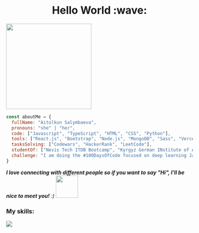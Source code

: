 <h1 align="center">Hello World :wave:</h1>
<img align='center' margin="-30px" src="https://media.giphy.com/media/ieyl9zmCjO4b4t6qoY/giphy.gif" width="230">


```javascript
const aboutMe = {
  fullName: "Aitolkun Salymbaeva",
  pronouns: "she" | "her",
  code: ["Javascript", "TypeScript", "HTML", "CSS", "Python"],
  tools: ["React.js", "Bootstrap", "Node.js", "MongoDB", "Sass", "Vercel", "Express", "Owl Carousel", "Git", "WebStorm", "Redux", "Jira", "Tailwind"],
  tasksSolving: ["Codewars", "HackerRank", "LeetCode"],
  studentOf: ["Nevis Tech ITDB Bootcamp", "Kyrgyz German INstitute of Applied Informatics"],
  challenge: "I am doing the #100DaysOfCode focused on deep learning Javascript, React and TypeScript."
}
```
<em><b>I love connecting with different people so if you want to say "Hi", I'll be nice to meet you!</b> :)</em>
<img src="https://media.giphy.com/media/LnQjpWaON8nhr21vNW/giphy.gif" width="60"> 

### My skills:
<a href="https://www.codewars.com/users/Aitolkun"><img src="https://www.codewars.com/users/Aitolkun/badges/large"></a>
<br/>  
